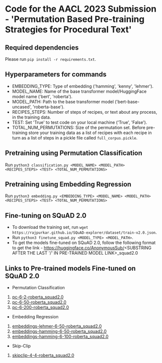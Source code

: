 # Code for the AACL 2023 Submission - 'Permutation Based Pre-training Strategies for Procedural Text'

## Required dependencies

Please run ```pip install -r requirements.txt```. 

## Hyperparameters for commands
- EMBEDDING_TYPE: Type of embedding ('hamming', 'kenny', 'lehmer'). 
- MODEL_NAME: Name of the base transformer model/HuggingFace model name ('bert', 'roberta').
- MODEL_PATH: Path to the base transformer model ('bert-base-uncased', 'roberta-base').
- RECIPES_STEPS: Number of steps of recipes, or text about any process, in the training data. 
- TEST: Set 'True' to test code on your local machine ('True', 'False'). 
- TOTAL_NUM_PERMUTATIONS: Size of the permutation set. 
Before pre-training store your training data as a list of recipes with each recipe in turn as a list of steps in a pickle file called ```full_corpus.pickle```. 

## Pretraining using Permutation Classification

Run ```python3 classification.py <MODEL_NAME> <MODEL_PATH> <RECIPES_STEPS> <TEST> <TOTAL_NUM_PERMUTATIONS>```

## Pretraining using Embedding Regression

Run ```python3 embedding.py <EMBEDDING_TYPE> <MODEL_NAME> <MODEL_PATH> <RECIPES_STEPS> <TEST> <TOTAL_NUM_PERMUTATIONS>```

## Fine-tuning on SQuAD 2.0
- To download the training set, run ```wget https://rajpurkar.github.io/SQuAD-explorer/dataset/train-v2.0.json```.
- Run ```python3 finetune_squad.py <MODEL_TYPE> <MODEL_PATH>```. 
- To get the models fine-tuned on SQuAD 2.0, follow the following format to get the link - https://huggingface.co/AnonymousSub/<SUBSTRING AFTER THE LAST '/' IN PRE-TRAINED MODEL LINK>_squad2.0

## Links to Pre-trained models  Fine-tuned on SQuAD 2.0

- Permutation Classification
1. [pc-6-2-roberta_squad2.0](https://huggingface.co/amazonqa1029/pc-6-2-roberta_squad2.0)
2. [pc-6-50-roberta_squad2.0](https://huggingface.co/amazonqa1029/pc-6-50-roberta_squad2.0)
3. [pc-6-200-roberta_squad2.0](https://huggingface.co/amazonqa1029/pc-6-200-roberta_squad2.0)
- Embedding Regression
1. [embeddings-lehmer-6-50-roberta_squad2.0](https://huggingface.co/amazonqa1029/embeddings-lehmer-6-50-roberta_squad2.0)
2. [embeddings-hamming-6-50-roberta_squad2.0](https://huggingface.co/amazonqa1029/embeddings-hamming-6-50-roberta_squad2.0)
3. [embeddings-hamming-6-100-roberta_squad2.0](https://huggingface.co/amazonqa1029/embeddings-hamming-6-100-roberta_squad2.0)
- Skip-Clip
1. [skipclip-4-4-roberta_squad2.0](https://huggingface.co/amazonqa1029/skipclip-4-4-roberta_squad2.0)
